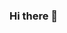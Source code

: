 ### Hi there 👋

<!--
**federico98/federico98** is a ✨ _special_ ✨ repository because its `README.md` (this file) appears on your GitHub profile.

Here are some ideas to get you started:

- 🔭 Estamos  haciendo pruebas en git
- 🌱  Estamos aprendiendo Diseño web
- 👯 I’m looking to collaborate on ...
- 🤔 I’m looking for help with ...
- 💬 Ask me about ...
- 📫  
- 😄  Gemini
 [! [ Langs principales ] (https://github-readme-stats.vercel.app/api/top-langs/?username=federico98&bg_color=000000&text_color=FFFFFF&title_color=159E4A&langs_count=10&card_width=1000&layout=compact)] (https: // github.com/federico98/github-readme-stats)
